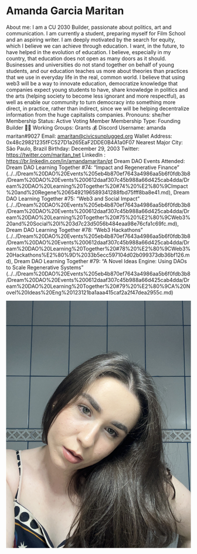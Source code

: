 # Amanda Garcia Maritan

About me: I am a CU 2030 Builder, passionate about politics, art and communication. I am currently a student, preparing myself for Film School and an aspiring writer. I am deeply motivated by the search for equity, which I believe we can achieve through education. I want, in the future, to have helped in the evolution of education. I believe, especially in my country, that education does not open as many doors as it should. Businesses and universities do not stand together on behalf of young students, and our education teaches us more about theories than practices that we use in everyday life in the real, common world. I believe that using web3 will be a way to innovate education, democratize knowledge that companies expect young students to have, share knowledge in politics and the arts (helping society to become less ignorant and more respectful), as well as enable our community to turn democracy into something more direct, in practice, rather than indirect, since we will be helping decentralize information from the huge capitalists companies.
Pronouns: she/her
Membership Status: Active Voting Member
Membership Type: Founding Builder 🧑‍🚀 
Working Groups: Grants 💰
Discord Username: amanda maritan#9027
Email: amaritan@civicsunplugged.org
Wallet Address: 0x48c29821235fFC527D1a265EaF2DDE0B4A1a0F07
Nearest Major City: São Paulo, Brazil
Birthday: December 29, 2003
Twitter: https://twitter.com/maritan_twt
LinkedIn : https://br.linkedin.com/in/amandamaritan/pt
Dream DAO Events Attended: Dream DAO Learning Together #74: “Impact and Regenerative Finance” (../../Dream%20DAO%20Events%205eb4b870ef7643a4986aa5b6f0fdb3b8/Dream%20DAO%20Events%200612daaf307c45b988a66d425cab4dda/Dream%20DAO%20Learning%20Together%20#74%20%E2%80%9CImpact%20and%20Regene%2065492196589341288fbd75fff8ba8e41.md), Dream DAO Learning Together #75: “Web3 and Social Impact” (../../Dream%20DAO%20Events%205eb4b870ef7643a4986aa5b6f0fdb3b8/Dream%20DAO%20Events%200612daaf307c45b988a66d425cab4dda/Dream%20DAO%20Learning%20Together%20#75%20%E2%80%9CWeb3%20and%20Social%20I%203d7c23d5056b484eaa98e76cfa1c69fc.md), Dream DAO Learning Together #78: “Web3 Hackathons” (../../Dream%20DAO%20Events%205eb4b870ef7643a4986aa5b6f0fdb3b8/Dream%20DAO%20Events%200612daaf307c45b988a66d425cab4dda/Dream%20DAO%20Learning%20Together%20#78%20%E2%80%9CWeb3%20Hackathons%E2%80%9D%2033b5ecc597104d02b099373db36bf126.md), Dream DAO Learning Together #79: “A Novel Ideas Engine: Using DAOs to Scale Regenerative Systems” (../../Dream%20DAO%20Events%205eb4b870ef7643a4986aa5b6f0fdb3b8/Dream%20DAO%20Events%200612daaf307c45b988a66d425cab4dda/Dream%20DAO%20Learning%20Together%20#79%20%E2%80%9CA%20Novel%20Ideas%20Eng%20123121ba1aaa415caf2a2f47dea2955c.md)

![6BC1B3C4-A2B6-42F1-9DFD-D2DF266CD4B7 - Amanda Maritan.jpeg](Amanda%20Garcia%20Maritan%20dd6eaf138f244de980fea696f311e266/6BC1B3C4-A2B6-42F1-9DFD-D2DF266CD4B7_-_Amanda_Maritan.jpeg)